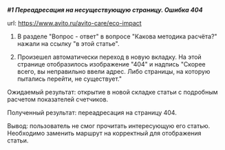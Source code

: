 ***#1 Переадресация на несуществующую страницу. Ошибка 404***

url: https://www.avito.ru/avito-care/eco-impact

1. В разделе "Вопрос - ответ" в вопросе "Какова методика расчёта?" нажали на ссылку "в этой статье".


2. Произешел автоматически переход в новую вкладку. На этой странице отобразилось изображение "404" и надпись 
"Скорее всего, вы неправильно ввели адрес. Либо страницы, на которую пытались перейти, не существует."

Ожидаемый результат: открытие в новой складке статьи с подробным расчетом показателей счетчиков.

Полученный результат: переадресация на страницу 404.

Вывод: пользователь не смог прочитать интересующую его статью. Необходимо заменить маршрут на корректный для отображения статьи.

